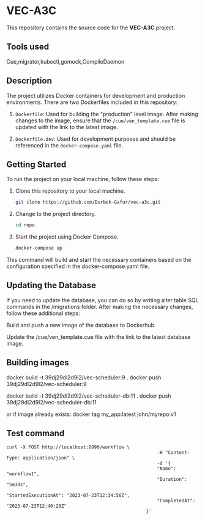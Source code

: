 # VEC-A3C

This repository contains the source code for the **VEC-A3C** project.

## Tools used
Cue,migrator,kubectl,gomock,CompileDaemon

## Description

The project utilizes Docker containers for development and production environments. There are two Dockerfiles included in this repository:

1. `Dockerfile`: Used for building the "production" level image. After making changes to the image, ensure that the `/cue/ven_template.cue` file is updated with the link to the latest image.

2. `Dockerfile.dev`: Used for development purposes and should be referenced in the `docker-compose.yaml` file.

## Getting Started

To run the project on your local machine, follow these steps:

1. Clone this repository to your local machine.

   ```bash
   git clone https://github.com/Durbek-Gafur/vec-a3c.git

2. Change to the project directory.

    ```bash
    cd repo

3. Start the project using Docker Compose.

    ```bash
    docker-compose up

This command will build and start the necessary containers based on the configuration specified in the docker-compose.yaml file.

## Updating the Database
If you need to update the database, you can do so by writing alter table SQL commands in the /migrations folder. After making the necessary changes, follow these additional steps:

Build and push a new image of the database to Dockerhub.

Update the /cue/ven_template.cue file with the link to the latest database image.


## Building images


docker build -t 39dj29dl2d9l2/vec-scheduler:9 .
docker push 39dj29dl2d9l2/vec-scheduler:9

docker build -t 39dj29dl2d9l2/vec-scheduler-db:11 .
docker push 39dj29dl2d9l2/vec-scheduler-db:11

or if image already exists:
docker tag my_app:latest john/myrepo:v1

## Test command
```
curl -X POST http://localhost:8090/workflow \
                                                       -H "Content-Type: application/json" \
                                                       -d '{
                                                       "Name": "workflow1",
                                                       "Duration": "5m30s",
                                                       "StartedExecutionAt": "2023-07-23T12:34:56Z",
                                                       "CompletedAt": "2023-07-23T12:40:26Z"
                                                   }'

```
